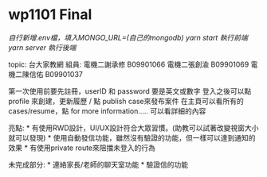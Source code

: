 # wp1101 Final

*自行新增.env檔，填入MONGO_URL=(自己的mongodb)*
*yarn start 執行前端*
*yarn server 執行後端*


topic: 台大家教網
組員: 電機二謝承修 B09901066 電機二張創渝 B09901069 電機二陳信佑 B09901037

第一次使用前要先註冊，userID 和 password 要是英文或數字
登入之後可以點profile 來創建，更新履歷 / 點 publish case來發布案件
在主頁可以看所有的cases/resume，點 for more information..... 可以看詳細的內容

亮點: 
    * 有使用RWD設計，UI/UX設計符合大眾習慣。(助教可以試著改變視窗大小就可以發現)
    * 使用自動發信功能，雖然沒有驗證的功能，但一樣可以達到通知的效果
    * 有使用private route來阻擋未登入的行為

未完成部分: 
    * 連絡家長/老師的聊天室功能
    * 驗證信的功能